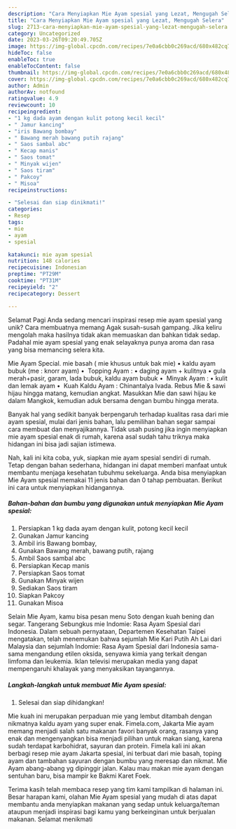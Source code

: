 ```yaml
---
description: "Cara Menyiapkan Mie Ayam spesial yang Lezat, Mengugah Selera"
title: "Cara Menyiapkan Mie Ayam spesial yang Lezat, Mengugah Selera"
slug: 2713-cara-menyiapkan-mie-ayam-spesial-yang-lezat-mengugah-selera
category: Uncategorized
date: 2023-03-26T09:20:49.705Z
image: https://img-global.cpcdn.com/recipes/7e0a6cbb0c269acd/680x482cq70/mie-ayam-spesial-foto-resep-utama.jpg
hideToc: false
enableToc: true
enableTocContent: false
thumbnail: https://img-global.cpcdn.com/recipes/7e0a6cbb0c269acd/680x482cq70/mie-ayam-spesial-foto-resep-utama.jpg
cover: https://img-global.cpcdn.com/recipes/7e0a6cbb0c269acd/680x482cq70/mie-ayam-spesial-foto-resep-utama.jpg
author: Admin
authorAv: notfound
ratingvalue: 4.9
reviewcount: 10
recipeingredient:
- "1 kg dada ayam dengan kulit potong kecil kecil"
- " Jamur kancing"
- "iris Bawang bombay"
- " Bawang merah bawang putih rajang"
- " Saos sambal abc"
- " Kecap manis"
- " Saos tomat"
- " Minyak wijen"
- " Saos tiram"
- " Pakcoy"
- " Misoa"
recipeinstructions:

- "Selesai dan siap dinikmati!"
categories:
- Resep
tags:
- mie
- ayam
- spesial

katakunci: mie ayam spesial 
nutrition: 148 calories
recipecuisine: Indonesian
preptime: "PT29M"
cooktime: "PT31M"
recipeyield: "2"
recipecategory: Dessert

---
```



Selamat Pagi Anda sedang mencari inspirasi resep mie ayam spesial yang unik? Cara membuatnya memang Agak susah-susah gampang. Jika keliru mengolah maka hasilnya tidak akan memuaskan dan bahkan tidak sedap. Padahal mie ayam spesial yang enak selayaknya punya aroma dan rasa yang bisa memancing selera kita.


Mie Ayam Special. mie basah ( mie khusus untuk bak mie) • kaldu ayam bubuk (me : knorr ayam) • ️ Topping Ayam : • daging ayam + kulitnya • gula merah+pasir, garam, lada bubuk, kaldu ayam bubuk • ️ Minyak Ayam : • kulit dan lemak ayam • ️ Kuah Kaldu Ayam : Chinantalya Ivada. Rebus Mie &amp; sawi hijau hingga matang, kemudian angkat. Masukkan Mie dan sawi hijau ke dalam Mangkok, kemudian aduk bersama dengan bumbu hingga merata.

Banyak hal yang sedikit banyak berpengaruh terhadap kualitas rasa dari mie ayam spesial, mulai dari jenis bahan, lalu pemilihan bahan segar sampai cara membuat dan menyajikannya. Tidak usah pusing jika ingin menyiapkan mie ayam spesial enak di rumah, karena asal sudah tahu triknya maka hidangan ini bisa jadi sajian istimewa.


Nah, kali ini kita coba, yuk, siapkan mie ayam spesial sendiri di rumah. Tetap dengan bahan sederhana, hidangan ini dapat memberi manfaat untuk membantu menjaga kesehatan tubuhmu sekeluarga. Anda bisa menyiapkan Mie Ayam spesial memakai 11 jenis bahan dan 0 tahap pembuatan. Berikut ini cara untuk menyiapkan hidangannya.

<!--inarticleads1-->

##### Bahan-bahan dan bumbu yang digunakan untuk menyiapkan Mie Ayam spesial:

1. Persiapkan 1 kg dada ayam dengan kulit, potong kecil kecil
1. Gunakan  Jamur kancing
1. Ambil iris Bawang bombay,
1. Gunakan  Bawang merah, bawang putih, rajang
1. Ambil  Saos sambal abc
1. Persiapkan  Kecap manis
1. Persiapkan  Saos tomat
1. Gunakan  Minyak wijen
1. Sediakan  Saos tiram
1. Siapkan  Pakcoy
1. Gunakan  Misoa


Selain Mie Ayam, kamu bisa pesan menu Soto dengan kuah bening dan segar. Tangerang Sebungkus mie Indomie: Rasa Ayam Spesial dari Indonesia. Dalam sebuah pernyataan, Departemen Kesehatan Taipei mengatakan, telah menemukan bahwa sejumlah Mie Kari Putih Ah Lai dari Malaysia dan sejumlah Indomie: Rasa Ayam Spesial dari Indonesia sama-sama mengandung etilen oksida, senyawa kimia yang terkait dengan limfoma dan leukemia. Iklan televisi merupakan media yang dapat mempengaruhi khalayak yang menyaksikan tayangannya. 

<!--inarticleads2-->

##### Langkah-langkah untuk membuat Mie Ayam spesial:


1. Selesai dan siap dihidangkan!

Mie kuah ini merupakan perpaduan mie yang lembut ditambah dengan nikmatnya kaldu ayam yang super enak. Fimela.com, Jakarta Mie ayam memang menjadi salah satu makanan favori banyak orang, rasanya yang enak dan mengenyangkan bisa menjadi pilihan untuk makan siang, karena sudah terdapat karbohidrat, sayuran dan protein. Fimela kali ini akan berbagi resep mie ayam Jakarta spesial, ini terbuat dari mie basah, toping ayam dan tambahan sayuran dengan bumbu yang meresap dan nikmat. Mie Ayam abang-abang yg dipinggir jalan. Kalau mau makan mie ayam dengan sentuhan baru, bisa mampir ke Bakmi Karet Foek. 

Terima kasih telah membaca resep yang tim kami tampilkan di halaman ini. Besar harapan kami, olahan Mie Ayam spesial yang mudah di atas dapat membantu anda menyiapkan makanan yang sedap untuk keluarga/teman ataupun menjadi inspirasi bagi kamu yang berkeinginan untuk berjualan makanan. Selamat menikmati
